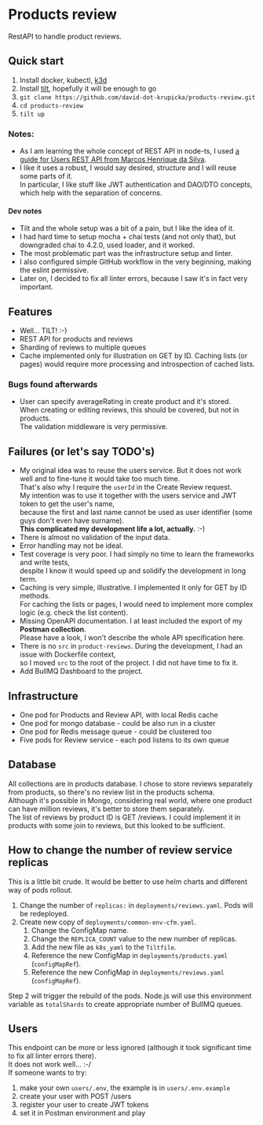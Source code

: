 # Products review
RestAPI to handle product reviews.

## Quick start
1. Install docker, kubectl, [k3d](https://k3d.io/v5.7.3/#install-script)
2. Install [tilt](https://github.com/windmilleng/tilt#installing), hopefully it will be enough to go
2. `git clone https://github.com/david-dot-krupicka/products-review.git`
3. `cd products-review`
4. `tilt up`

### Notes:
* As I am learning the whole concept of REST API in node-ts,
  I used [a guide for Users REST API from Marcos Henrique da Silva](https://www.toptal.com/express-js/nodejs-typescript-rest-api-pt-1).
* I like it uses a robust, I would say desired, structure and I will reuse some parts of it.\
  In particular, I like stuff like JWT authentication and DAO/DTO concepts,
  which help with the separation of concerns.
#### Dev notes
* Tilt and the whole setup was a bit of a pain, but I like the idea of it.
* I had hard time to setup mocha + chai tests (and not only that), but downgraded chai to 4.2.0, used loader, and it worked.
* The most problematic part was the infrastructure setup and linter.
* I also configured simple GitHub workflow in the very beginning, making the eslint permissive.
* Later on, I decided to fix all linter errors, because I saw it's in fact very important.

## Features
* Well... TILT! :-)
* REST API for products and reviews
* Sharding of reviews to multiple queues
* Cache implemented only for illustration on GET by ID. Caching lists (or pages) would require more processing and introspection of cached lists.

### Bugs found afterwards
* User can specify averageRating in create product and it's stored.\
  When creating or editing reviews, this should be covered, but not in products.\
  The validation middleware is very permissive.

## Failures (or let's say TODO's)
* My original idea was to reuse the users service. But it does not work well and to fine-tune it would take too much time.\
  That's also why I require the `userId` in the Create Review request.\
  My intention was to use it together with the users service and JWT token to get the user's name,\
  because the first and last name cannot be used as user identifier (some guys don't even have surname).\
  <b>This complicated my development life a lot, actually.</b> :-)
* There is almost no validation of the input data.
* Error handling may not be ideal.
* Test coverage is very poor. I had simply no time to learn the frameworks and write tests,\
  despite I know it would speed up and solidify the development in long term.
* Caching is very simple, illustrative. I implemented it only for GET by ID methods.\
  For caching the lists or pages, I would need to implement more complex logic (e.g. check the list content).
* Missing OpenAPI documentation. I at least included the export of my <b>Postman collection</b>.\
  Please have a look, I won't describe the whole API specification here.
* There is no `src` in `product-reviews`. During the development, I had an issue with Dockerfile context,\
  so I moved `src` to the root of the project. I did not have time to fix it.
* Add BullMQ Dashboard to the project.

## Infrastructure
* One pod for Products and Review API, with local Redis cache
* One pod for mongo database - could be also run in a cluster
* One pod for Redis message queue - could be clustered too
* Five pods for Review service - each pod listens to its own queue

## Database
All collections are in products database.
I chose to store reviews separately from products, so there's no review list in the products schema.\
Although it's possible in Mongo, considering real world, where one product can have million reviews,
it's better to store them separately.\
The list of reviews by product ID is GET /reviews.
I could implement it in products with some join to reviews, but this looked to be sufficient.

## How to change the number of review service replicas
This is a little bit crude. It would be better to use helm charts and different way of pods rollout.
1. Change the number of `replicas:` in `deployments/reviews.yaml`. 
   Pods will be redeployed.
2. Create new copy of `deployments/common-env-cfm.yaml`.
   1. Change the ConfigMap name.
   2. Change the `REPLICA_COUNT` value to the new number of replicas.
   3. Add the new file as `k8s_yaml` to the `Tiltfile`.
   4. Reference the new ConfigMap in `deployments/products.yaml` (`configMapRef`).
   5. Reference the new ConfigMap in `deployments/reviews.yaml` (`configMapRef`).

Step 2 will trigger the rebuild of the pods. Node.js will use this environment
variable as `totalShards` to create appropriate number of BullMQ queues.

## Users
This endpoint can be more or less ignored (although it took significant time to fix all linter errors there).\
It does not work well... :-/\
If someone wants to try:
1. make your own `users/.env`, the example is in `users/.env.example`
2. create your user with POST /users
3. register your user to create JWT tokens
4. set it in Postman environment and play